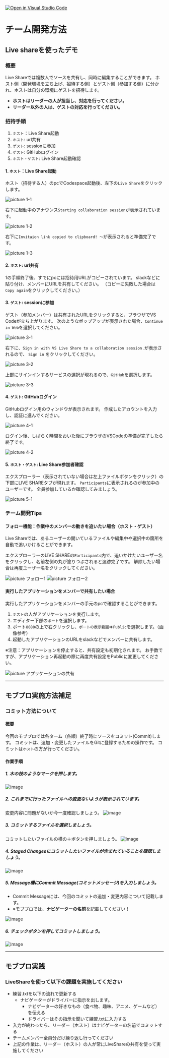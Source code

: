 [![Open in Visual Studio Code](https://classroom.github.com/assets/open-in-vscode-718a45dd9cf7e7f842a935f5ebbe5719a5e09af4491e668f4dbf3b35d5cca122.svg)](https://classroom.github.com/online_ide?assignment_repo_id=13040147&assignment_repo_type=AssignmentRepo)
# チーム開発方法

## Live shareを使ったデモ

### 概要

Live Shareでは複数人でソースを共有し、同時に編集することができます。
ホスト側（開発環境を立ち上げ、招待する側）とゲスト側（参加する側）に分かれ、ホストは自分の環境にゲストを招待します。<br>
<b>
* ホストはリーダーの人が担当し、対応を行ってください。<br>
* リーダー以外の人は、ゲストの対応を行ってください。<br>
</b>

### 招待手順

1. `ホスト`：Live Share起動
2. `ホスト`: url共有
3. `ゲスト`: sessionに参加
4. `ゲスト`: GitHubログイン
5. `ホスト・ゲスト`: Live Share起動確認

#### 1. `ホスト`：Live Share起動

ホスト（招待する人）のpcでCodespace起動後、左下の`Live Share`をクリックします。

![picture 1-1](images/978b5782dc3a54f26a77960dc46d94a5e4c33be6ec52103d8d24294e2d01aba5.png)

右下に起動中のアナウンス`Starting collaboration session`が表示されています。

![picture 1-2](images/9af0fda35ebc0d52b5310f9b4e9dd2bd9ac3db14f201f0be469a83dcb8b15745.png)

右下に`Invitaion link copied to clipboard! ～`が表示されると準備完了です。

![picture 1-3](images/541e29d48939b74244db95a631ec76e71eebc0e3b03cfab141259c352be3f24f.png)

#### 2. `ホスト`: url共有

1の手順終了後、すでにpcには招待用URLがコピーされています。
slackなどに貼り付け、メンバーにURLを共有してください。
（コピーに失敗した場合は`Copy again`をクリックしてください。）

#### 3. `ゲスト`: sessionに参加

ゲスト（参加メンバー）は共有されたURLをクリックすると、ブラウザでVS Codeが立ち上がります。
次のようなポップアップが表示された場合、`Continue in Web`を選択してください。

![picture 3-1](images/04975f0efd81ce65c00b54f91a83b9b75c62401852f179a3c0d01068a266cac2.png)

右下に、`Sign in with VS Live Share to a collaboration session.`が表示されるので、
`Sign in` をクリックしてください。

![picture 3-2](images/67b1bdeefe68837b51e495d09b93c64a58e70d4e10f0b0d725e724e81a8302a0.png)

上部にサインインするサービスの選択が現れるので、`GitHub`を選択します。

![picture 3-3](images/bb7fc15090b25090fe6191e68ceea6c75978487d8c100fda3f74ac4be9306549.png)

#### 4. `ゲスト`: GitHubログイン

GitHubログイン用のウィンドウが表示されます。
作成したアカウントを入力し、認証に進んでください。

![picture 4-1](images/8a00062fee8c4c3b22c30ca42d04d7b0e56901c40b2a0f52f95ec06766db367c.png)

ログイン後、しばらく時間をおいた後にブラウザのVSCodeの準備が完了したら終了です。

![picture 4-2](images/e050109304ea6fbbd19ebfb1d8086f59c7439f1930abfff00afd86802ba02886.png)

#### 5. `ホスト・ゲスト`: Live Share参加者確認

エクスプローラー（表示されていない場合は左上ファイルボタンをクリック）の下部にLIVE SHAREタブが現れます。
`Participants`に表示されるのが参加中のユーザーです。
全員参加しているか確認してみましょう。

![picture 5-1](images/2896962ee18e877f716526162c3da7fc8ae86625c9b3d2be9177e1cd7faa2cec.png)

### チーム開発Tips

#### フォロー機能：作業中のメンバーの動きを追いたい場合（ホスト・ゲスト）

Live Shareでは、あるユーザーの開いているファイルや編集中や選択中の箇所を自動で追いかけることができます。

エクスプローラーのLIVE SHAREの`Participants`内で、追いかけたいユーザー名をクリックし、名前左側の丸が塗りつぶされると追跡完了です。
解除したい場合は再度ユーザー名をクリックしてください。

![picture フォロー1](images/71afc2b587fbb47d06a95c273d9daefdd735f8ef693901ef7f7fee799de617ce.png) ![picture フォロー2](images/569817063033aa06f47b53521ea0ca35c83d898784ca78f71a05eb35af199074.png)



#### 実行したアプリケーションをメンバーで共有したい場合

実行したアプリケーションをメンバーの手元のpcで確認することができます。

1. `ホスト`の人がアプリケーションを実行します。
2. エディター下部の`ポート`を選択します。
3. ポート`8080`の上で右クリックし、`ポートの表示範囲`⇒`Public`を選択します。（画像参考）
4. 起動したアプリケーションのURLをslackなどでメンバーに共有します。

※注意：アプリケーションを停止すると、共有設定も初期化されます。
お手数ですが、アプリケーション再起動の際に再度共有設定をPublicに変更してください。

![picture アプリケーションの共有](images/5bd362d090b8c9daa96ee8d323c856319500f797dc2653db21d624da0d545f44.png)

---

## モブプロ実施方法補足

### コミット方法について

#### 概要

今回のモブプロでは各ターム（各順）終了時にソースをコミット(Commit)します。
コミットは、追加・変更したファイルをGitに登録するための操作です。
コミットは`ホスト`の方が行ってください。

#### 作業手順

##### 1. 木の枝のようなマークを押します。

![image](https://user-images.githubusercontent.com/32722128/149911899-77da4cf0-cf8e-4b74-af63-1592156f4e9c.png)

##### 2. これまでに行ったファイルへの変更ないようが表示されています。

変更内容に問題がないか今一度確認しましょう。
![image](https://user-images.githubusercontent.com/32722128/149912420-00d3f65f-d50c-4b78-a0d6-1dfae21389f1.png)

##### 3. コミットするファイルを選択しましょう。

コミットしたいファイルの横の＋ボタンを押しましょう。
![image](https://user-images.githubusercontent.com/32722128/149912930-bd2d559c-0456-41d0-82bc-aa32376ad3c4.png)

##### 4. Staged Changesにコミットしたいファイルが含まれていることを確認しましょう。

![image](https://user-images.githubusercontent.com/32722128/149913113-2b2f3b32-ea97-41f6-b805-60dd5b05d2dc.png)

##### 5. Message欄にCommit Message(コミットメッセージ)を入力しましょう。

* Commit Messageには、今回のコミットの追加・変更内容について記載します。
* ※モブプロでは、**ナビゲーターの名前**を記載してください！

![image](https://user-images.githubusercontent.com/32722128/149915153-848dd391-5a21-4581-a2f8-a1f635f97386.png)

##### 6. チェックボタンを押してコミットしましょう。

![image](https://user-images.githubusercontent.com/32722128/149915586-633c9a2f-06e4-4815-89f3-3008bfe4cfdc.png)


---

## モブプロ実践
### LiveShareを使って以下の課題を実施してください
* 練習.txtを以下の流れで更新する
  * ナビゲーターがドライバーに指示を出します。
    * ナビゲーターの好きなもの（食べ物、趣味、アニメ、ゲームなど）を伝える
    * ドライバーはその指示を聞いて練習.txtに入力する
* 入力が終わったら、リーダー（ホスト）はナビゲーターの名前でコミットする
* チームメンバー全員分だけ繰り返し行ってください
* 上記の作業は、リーダー（ホスト）の人が常にLiveShareの共有を使って実施してください
